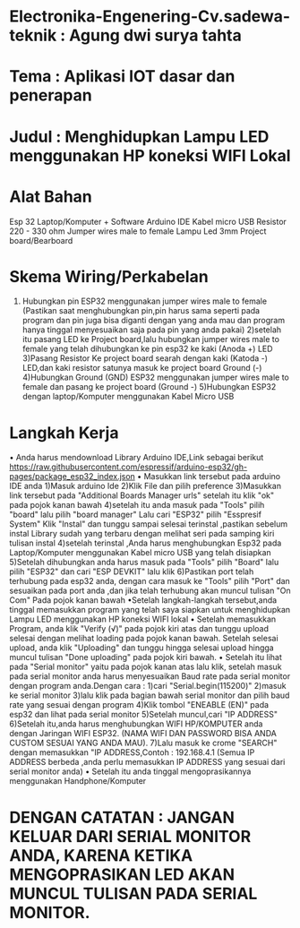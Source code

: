# Electronika-Engenering-Cv.sadewa-teknik : Agung dwi surya tahta
# Tema : Aplikasi IOT dasar dan penerapan
# Judul : Menghidupkan Lampu LED menggunakan HP koneksi WIFI Lokal

# Alat Bahan
Esp 32
Laptop/Komputer + Software Arduino IDE
Kabel micro USB
Resistor 220 - 330 ohm
Jumper wires male to female
Lampu Led 3mm
Project board/Bearboard

# Skema Wiring/Perkabelan
1) Hubungkan pin ESP32 menggunakan jumper wires male to female (Pastikan saat menghubungkan pin,pin harus sama seperti pada program dan pin juga bisa diganti dengan yang anda mau dan program hanya tinggal menyesuaikan saja pada pin yang anda pakai)
2)setelah itu pasang LED ke Project board,lalu hubungkan jumper wires male to female yang telah dihubungkan ke pin esp32 ke kaki (Anoda +) LED
3)Pasang Resistor Ke project board searah dengan kaki (Katoda -) LED,dan kaki resistor satunya masuk ke project board Ground (-)
4)Hubungkan Ground (GND) ESP32 menggunakan jumper wires male to female dan pasang ke project board (Ground -)
5)Hubungkan ESP32 dengan laptop/Komputer menggunakan Kabel Micro USB

# Langkah Kerja
• Anda harus mendownload Library Arduino IDE,Link sebagai berikut https://raw.githubusercontent.com/espressif/arduino-esp32/gh-pages/package_esp32_index.json
• Masukkan link tersebut pada arduino IDE anda
  1)Masuk arduino Ide
  2)Klik File dan pilih preference
  3)Masukkan link tersebut pada "Additional Boards Manager urls" setelah itu klik "ok" pada pojok kanan bawah
  4)setelah itu anda masuk pada "Tools" pilih "board" lalu pilih "board manager" Lalu cari "ESP32" pilih "Esspresif System" Klik "Instal" dan tunggu sampai selesai terinstal ,pastikan sebelum instal Library sudah yang terbaru dengan melihat seri pada samping kiri tulisan instal
 4)setelah terinstal ,Anda harus menghubungkan Esp32 pada Laptop/Komputer menggunakan Kabel micro USB yang telah disiapkan
 5)Setelah dihubungkan anda harus masuk pada "Tools" pilih "Board" lalu pilih "ESP32" dan cari "ESP DEVKIT" lalu klik
 6)Pastikan port telah terhubung pada esp32 anda, dengan cara masuk ke "Tools" pilih "Port" dan sesuaikan pada port anda ,dan jika telah terhubung akan muncul tulisan "On Com" Pada pojok kanan bawah 
•Setelah langkah-langkah tersebut,anda tinggal memasukkan program yang telah saya siapkan untuk menghidupkan Lampu LED menggunakan HP koneksi WIFI lokal
• Setelah memasukkan Program, anda klik "Verify (√)" pada pojok kiri atas dan tunggu upload selesai dengan melihat loading pada pojok kanan bawah. Setelah selesai upload, anda klik "Uploading" dan tunggu hingga selesai upload hingga muncul tulisan "Done uploading" pada pojok kiri bawah.
• Setelah itu lihat pada "Serial monitor" yaitu pada pojok kanan atas lalu klik, setelah masuk pada serial monitor anda harus menyesuaikan Baud rate pada serial monitor dengan program anda.Dengan cara :
 1)cari "Serial.begin(115200)"
 2)masuk ke serial monitor
 3)lalu klik pada bagian bawah serial monitor dan pilih baud rate yang sesuai dengan program 
 4)Klik tombol "ENEABLE (EN)" pada esp32 dan lihat pada serial monitor
 5)Setelah muncul,cari "IP ADDRESS"
 6)Setelah itu,anda harus menghubungkan WIFI HP/KOMPUTER anda dengan Jaringan WIFI ESP32. (NAMA WIFI DAN PASSWORD BISA ANDA CUSTOM SESUAI YANG ANDA MAU).
 7)Lalu masuk ke crome "SEARCH" dengan memasukkan "IP ADDRESS,Contoh : 192.168.4.1 (Semua IP ADDRESS berbeda ,anda perlu memasukkan IP ADDRESS yang sesuai dari serial monitor anda)
• Setelah itu anda tinggal mengoprasikannya menggunakan Handphone/Komputer
# DENGAN CATATAN : JANGAN KELUAR DARI SERIAL MONITOR ANDA, KARENA KETIKA MENGOPRASIKAN LED AKAN MUNCUL TULISAN PADA SERIAL MONITOR.
